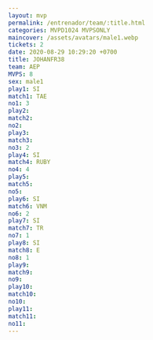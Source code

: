 ```yaml
---
layout: mvp
permalink: /entrenador/team/:title.html
categories: MVPD1024 MVPSONLY
maincover: /assets/avatars/male1.webp
tickets: 2
date: 2020-08-29 10:29:20 +0700
title: JOHANFR38
team: AEP
MVPS: 8
sex: male1
play1: SI
match1: TAE
no1: 3
play2: 
match2: 
no2: 
play3: 
match3: 
no3: 2
play4: SI
match4: RUBY
no4: 4
play5: 
match5: 
no5: 
play6: SI
match6: VNM
no6: 2
play7: SI
match7: TR
no7: 1
play8: SI
match8: E
no8: 1
play9: 
match9: 
no9: 
play10: 
match10: 
no10: 
play11: 
match11: 
no11:
---
```

